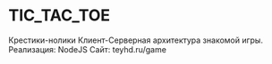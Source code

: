 # TIC_TAC_TOE
Крестики-нолики
Клиент-Серверная архитектура знакомой игры. 
Реализация: NodeJS
Сайт: teyhd.ru/game
